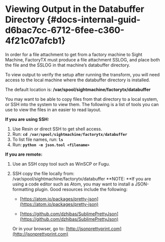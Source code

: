 # Viewing Output in the Databuffer Directory {#docs-internal-guid-d6bac7cc-6712-6fee-c360-4f21c07afcb1}

In order for a file attachment to get from a factory machine to Sight Machine, FactoryTX must produce a file attachment SSLOG, and place both the file and the SSLOG in that machine’s databuffer directory.

To view output to verify the setup after running the transform, you will need access to the local machine where the databuffer directory is installed.

The default location is: **/var/spool/sightmachine/factorytx/databuffer**

You may want to be able to copy files from that directory to a local system, or SSH into the system to view them. The following is a list of tools you can use to view the files in an easier to read layout.

**If you are using SSH:**

1. Use Resin or direct SSH to get shell access.
2. Run: **`cd /var/spool/sightmachine/factorytx/databuffer`**
3. To list file names, run: **`ls`**
4. Run:
   **`python -m json.tool <filename>`**

**If you are remote:**

1. Use an SSH copy tool such as WinSCP or Fugu.
2. SSH copy the file locally from: 
   /var/spool/sightmachine/factorytx/databuffer
   **NOTE: **If you are using a code editor such as Atom, you may want to install a JSON-formatting plugin. Good resources include the following:

   * [https://atom.io/packages/pretty-json](https://atom.io/packages/pretty-json)

   * [https://github.com/dzhibas/SublimePrettyJson](https://github.com/dzhibas/SublimePrettyJson)

   Or in your browser, go to: [http://jsonprettyprint.com](http://jsonprettyprint.com)





